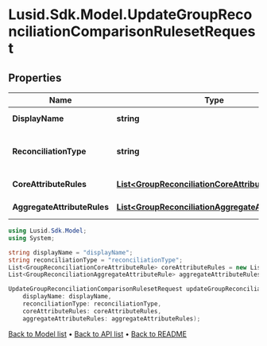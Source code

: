 # Lusid.Sdk.Model.UpdateGroupReconciliationComparisonRulesetRequest

## Properties

Name | Type | Description | Notes
------------ | ------------- | ------------- | -------------
**DisplayName** | **string** | The name of the ruleset | 
**ReconciliationType** | **string** | The type of reconciliation to perform. \&quot;Holding\&quot; | \&quot;Transaction\&quot; | \&quot;Valuation\&quot; | 
**CoreAttributeRules** | [**List&lt;GroupReconciliationCoreAttributeRule&gt;**](GroupReconciliationCoreAttributeRule.md) | The core comparison rules | 
**AggregateAttributeRules** | [**List&lt;GroupReconciliationAggregateAttributeRule&gt;**](GroupReconciliationAggregateAttributeRule.md) | The aggregate comparison rules | 

```csharp
using Lusid.Sdk.Model;
using System;

string displayName = "displayName";
string reconciliationType = "reconciliationType";
List<GroupReconciliationCoreAttributeRule> coreAttributeRules = new List<GroupReconciliationCoreAttributeRule>();
List<GroupReconciliationAggregateAttributeRule> aggregateAttributeRules = new List<GroupReconciliationAggregateAttributeRule>();

UpdateGroupReconciliationComparisonRulesetRequest updateGroupReconciliationComparisonRulesetRequestInstance = new UpdateGroupReconciliationComparisonRulesetRequest(
    displayName: displayName,
    reconciliationType: reconciliationType,
    coreAttributeRules: coreAttributeRules,
    aggregateAttributeRules: aggregateAttributeRules);
```

[Back to Model list](../README.md#documentation-for-models) &#8226; [Back to API list](../README.md#documentation-for-api-endpoints) &#8226; [Back to README](../README.md)
